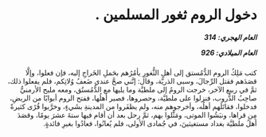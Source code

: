 <h1 dir="rtl">دخول الروم ثغور المسلمين .</h1>

<h5 dir="rtl">العام الهجري:  314

العام الميلادي: 926

</h5>

<p dir="rtl">كتب مَلِكُ الروم الدُّمُستق إلى أهلِ الثُّغورِ يأمُرُهم بحَملِ الخَراجِ إليه، فإن فعلوا، وإلَّا قصَدَهم فقتل الرِّجالَ، وسبى الذريَّة، وقال: إنَّني صحَّ عندي ضَعفُ وُلاتِكم، فلم يفعلوا ذلك، ثمَّ في ربيع الآخر، خرجت الرومُ إلى ملطيَّة وما يليها مع الدُّمُستُق، ومعه مليح الأرمنيُّ صاحِبُ الدُّروب، فنزلوا على ملطيَّة، وحصروها، فصبر أهلُها، ففتح الروم أبوابًا من الربضِ، فدخلوا، فقاتَلَهم أهلُه، وأخرجوهم منه، ولم يظفَروا من المدينةِ بشَيءٍ، وخرَّبوا قُرًى كثيرةً مِن قراها، ونبَشُوا الموتى، ومَثَّلوا بهم، ثمَّ رحل بعد أن أقام فيها ستةَ عشرَ يومًا، وقصَدَ أهلُ ملطيَّة بغداد مستغيثينَ، في جُمادى الأولى، فلم يُعانُوا، فعادُوا بغيرِ فائدةٍ.</p></br>
